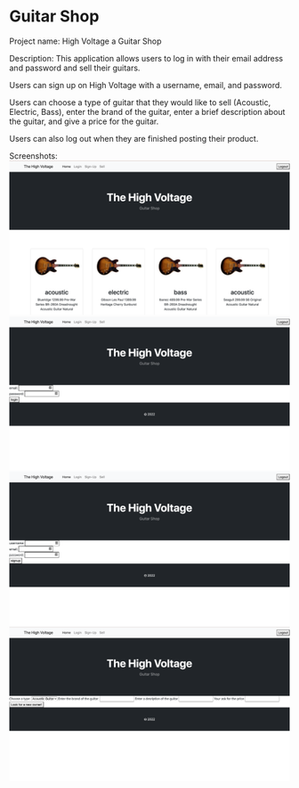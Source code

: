 # Guitar Shop 

Project name: High Voltage a Guitar Shop


Description: This application allows users to log in with their email address and password and sell their guitars.

Users can sign up on High Voltage with a username, email, and password.

Users can choose a type of guitar that they would like to sell (Acoustic, Electric, Bass), enter the brand of the guitar, enter a brief description about the guitar, and give a price for the guitar. 

Users can also log out when they are finished posting their product. 

Screenshots:
![Homepage](images/Screen%20Shot%202022-03-30%20at%206.59.01%20PM.png)
![Login](images/Screen%20Shot%202022-03-30%20at%206.59.33%20PM.png)
![Signup](images/Screen%20Shot%202022-03-30%20at%207.00.33%20PM.png)
![Sell](images/Screen%20Shot%202022-03-30%20at%207.00.45%20PM.png)
